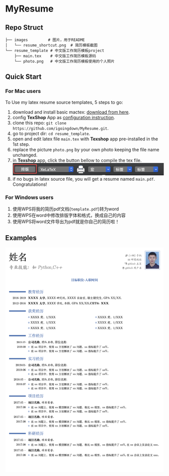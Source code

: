 #  MyResume

## Repo Struct
```shell
├── images         # 图片，用于README
│   └── resume_shortcut.png  # 简历模板截图
└── resume_template # 中文版工作简历模板project
    ├── main.tex    # 中文版工作简历模板源码
    └── photo.png   # 中文版工作简历模板使用的个人照片
```

## Quick Start
### For Mac users
To Use my latex resume source templates, 5 steps to go:
1. download and install basic mactex: [download from here](http://www.texts.io/support/0001/). 
1. config **TexShop** App as [configuration instruction](https://www.jianshu.com/p/7bbd54a89ac2).
1. clone this repo: `git clone https://github.com/igoingdown/MyResume.git`. 
1. go to project dir: `cd resume_template`. 
1. open and edit latex file `main.tex` with **Texshop** app pre-installed in the 1st step.
1. replace the picture `photo.png` by your own photo keeping the file name unchanged.
1. in **Texshop** app, click the button bellow to compile the tex file.
![button](https://github.com/igoingdown/MyResume/blob/master/images/button.png?raw=true)
1. if no bugs in latex source file, you will get a resume named `main.pdf`. Congratulations!


### For Windows users
1. 使用WPS将我的简历pdf文档(`template.pdf`)转为word
1. 使用WPS在word中修改排版字体和格式，换成自己的内容
1. 使用WPS将word文件导出为pdf就是你自己的简历啦！

## Examples
![template](https://github.com/igoingdown/MyResume/blob/master/images/resume_shortcut.png)
